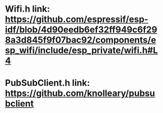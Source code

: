# Wifi.h link: https://github.com/espressif/esp-idf/blob/4d90eedb6ef32ff949c6f298a3d845f9f07bac92/components/esp_wifi/include/esp_private/wifi.h#L4 
# PubSubClient.h link: https://github.com/knolleary/pubsubclient